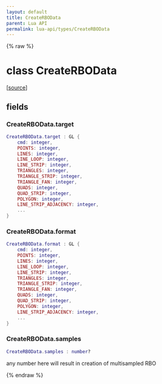 ```yaml
---
layout: default
title: CreateRBOData
parent: Lua API
permalink: lua-api/types/CreateRBOData
---
```


{% raw %}

# class CreateRBOData





[<a href="https://github.com/beyond-all-reason/spring/blob/0a561a37ee97c7883fd3f5a4bc995f9a4f6fdea0/rts/Lua/LuaRBOs.cpp#L150-L155" target="_blank">source</a>]





## fields


### CreateRBOData.target

```lua
CreateRBOData.target : GL {
    cmd: integer,
    POINTS: integer,
    LINES: integer,
    LINE_LOOP: integer,
    LINE_STRIP: integer,
    TRIANGLES: integer,
    TRIANGLE_STRIP: integer,
    TRIANGLE_FAN: integer,
    QUADS: integer,
    QUAD_STRIP: integer,
    POLYGON: integer,
    LINE_STRIP_ADJACENCY: integer,
    ...
}
```




### CreateRBOData.format

```lua
CreateRBOData.format : GL {
    cmd: integer,
    POINTS: integer,
    LINES: integer,
    LINE_LOOP: integer,
    LINE_STRIP: integer,
    TRIANGLES: integer,
    TRIANGLE_STRIP: integer,
    TRIANGLE_FAN: integer,
    QUADS: integer,
    QUAD_STRIP: integer,
    POLYGON: integer,
    LINE_STRIP_ADJACENCY: integer,
    ...
}
```




### CreateRBOData.samples

```lua
CreateRBOData.samples : number?
```



any number here will result in creation of multisampled RBO




{% endraw %}